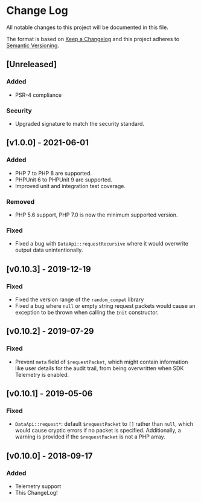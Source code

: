 # Change Log

All notable changes to this project will be documented in this file.

The format is based on [Keep a Changelog](http://keepachangelog.com/en/1.0.0/)
and this project adheres to [Semantic
Versioning](http://semver.org/spec/v2.0.0.html).

## [Unreleased]
### Added
- PSR-4 compliance

### Security
- Upgraded signature to match the security standard.

## [v1.0.0] - 2021-06-01
### Added
- PHP 7 to PHP 8 are supported.
- PHPUnit 6 to PHPUnit 9 are supported.
- Improved unit and integration test coverage.

### Removed
- PHP 5.6 support, PHP 7.0 is now the minimum supported version.

### Fixed
- Fixed a bug with `DataApi::requestRecursive` where it would overwrite output data unintentionally.

## [v0.10.3] - 2019-12-19
### Fixed
- Fixed the version range of the `random_compat` library
- Fixed a bug where `null` or empty string request packets would cause an exception to be thrown when calling the `Init` constructor.

## [v0.10.2] - 2019-07-29
### Fixed
- Prevent `meta` field of `$requestPacket`, which might contain information like user details for the audit trail, from being overwritten when SDK Telemetry is enabled.

## [v0.10.1] - 2019-05-06
### Fixed
- `DataApi::request*`: default `$requestPacket` to `[]` rather than `null`,
    which would cause cryptic errors if no packet is specified. Additionally, a
    warning is provided if the `$requestPacket` is not a PHP array.

## [v0.10.0] - 2018-09-17
### Added
- Telemetry support
- This ChangeLog!
